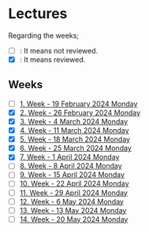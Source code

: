 # Lectures

Regarding the weeks;
- [ ] : It means not reviewed.
- [x] : It means reviewed.

## Weeks
- [ ] [1. Week - 19 February 2024 Monday](01_19_02_2024.md)
- [x] [2. Week - 26 February 2024 Monday](02_26_02_2024.md)
- [x] [3. Week - 4 March 2024 Monday](03_04_03_2024.md)
- [x] [4. Week - 11 March 2024 Monday](04_12_03_2024.md)
- [x] [5. Week - 18 March 2024 Monday](05_18_03_2024.md)
- [x] [6. Week - 25 March 2024 Monday](06_25_03_2024.md)
- [x] [7. Week - 1 April 2024 Monday](07_01_04_2024.md)
- [ ] [8. Week - 8 April 2024 Monday](08_08_04_2024.md)
- [ ] [9. Week - 15 April 2024 Monday](09_15_04_2024.md)
- [ ] [10. Week - 22 April 2024 Monday](10_22_04_2024.md)
- [ ] [11. Week - 29 April 2024 Monday](11_29_04_2024.md)
- [ ] [12. Week - 6 May 2024 Monday](12_06_05_2024.md)
- [ ] [13. Week - 13 May 2024 Monday](13_13_05_2024.md)
- [ ] [14. Week - 20 May 2024 Monday](14_20_05_2024.md)
